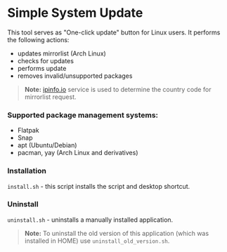 # Simple System Update

This tool serves as "One-click update" button for Linux users.
It performs the following actions:

- updates mirrorlist (Arch Linux)
- checks for updates
- performs update
- removes invalid/unsupported packages

> **Note:** [ipinfo.io](https://ipinfo.io/) service is used to determine the country code for mirrorlist request.

### Supported package management systems:

- Flatpak
- Snap
- apt (Ubuntu/Debian)
- pacman, yay (Arch Linux and derivatives)

### Installation

`install.sh` - this script installs the script and desktop shortcut.

### Uninstall

`uninstall.sh` - uninstalls a manually installed application.
> **Note:** To uninstall the old version of this application (which was installed in HOME) use `uninstall_old_version.sh`.
